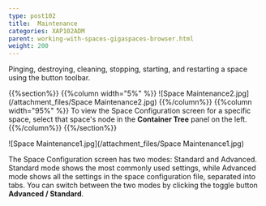 ```yaml
---
type: post102
title:  Maintenance
categories: XAP102ADM
parent: working-with-spaces-gigaspaces-browser.html
weight: 200
---
```


Pinging, destroying, cleaning, stopping, starting, and restarting a space using the button toolbar.


{{%section%}}
{{%column width="5%" %}}
![Space Maintenance2.jpg](/attachment_files/Space Maintenance2.jpg)
{{%/column%}}
{{%column width="95%" %}}
To view the Space Configuration screen for a specific space, select that space's node in the **Container Tree** panel on the left.
{{%/column%}}
{{%/section%}}

![Space Maintenance1.jpg](/attachment_files/Space Maintenance1.jpg)

The Space Configuration screen has two modes: Standard and Advanced. Standard mode shows the most commonly used settings, while Advanced mode shows all the settings in the space configuration file, separated into tabs. You can switch between the two modes by clicking the toggle button **Advanced / Standard**.
